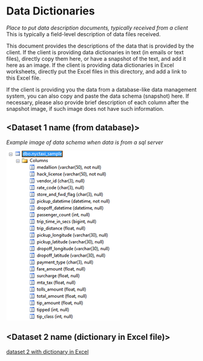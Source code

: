 # Data Dictionaries
_Place to put data description documents, typically received from a client_
This is typically a field-level description of data files received.

This document provides the descriptions of the data that is provided by the client. 
If the client is providing data dictionaries in text (in emails or text files), directly copy them here, or have a snapshot of the text, and add it here as an image. 
If the client is providing data dictionaries in Excel worksheets, directly put the Excel files in this directory, and add a link to this Excel file.

If the client is providing you the data from a database-like data management system, you can also copy and paste the data schema (snapshot) here. 
If necessary, please also provide brief description of each column after the snapshot image, if such image does not have such information. 

## <Dataset 1 name (from database)\>

_Example image of data schema when data is from a sql server_

![](data-dictionary-from-sql-table.PNG)

## <Dataset 2 name (dictionary in Excel file)\>

[dataset 2 with dictionary in Excel](./Raw-Data-Dictionary.csv)
